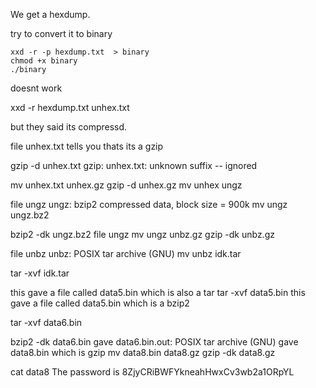 We get a hexdump.


try to convert it to binary 

```
xxd -r -p hexdump.txt  > binary
chmod +x binary
./binary
```

doesnt work

xxd -r hexdump.txt unhex.txt

but they said its compressd.

file unhex.txt tells you thats its a gzip

gzip -d unhex.txt
gzip: unhex.txt: unknown suffix -- ignored

mv unhex.txt unhex.gz
gzip -d unhex.gz 
mv unhex ungz

file ungz
ungz: bzip2 compressed data, block size = 900k
mv ungz ungz.bz2

bzip2 -dk ungz.bz2
file ungz
mv ungz unbz.gz
gzip -dk unbz.gz 

file unbz
unbz: POSIX tar archive (GNU)
mv unbz idk.tar

tar -xvf idk.tar

this gave a file called data5.bin which is also a tar
tar -xvf data5.bin
this gave a file called data5.bin which is a bzip2

tar -xvf data6.bin

bzip2 -dk data6.bin
gave data6.bin.out: POSIX tar archive (GNU)
gave data8.bin which is gzip
mv data8.bin data8.gz
gzip -dk data8.gz

cat data8
The password is 8ZjyCRiBWFYkneahHwxCv3wb2a1ORpYL